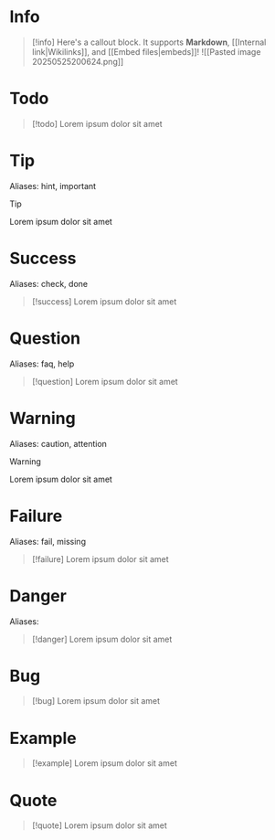 # Info

> [!info]
> Here's a callout block.
> It supports **Markdown**, [[Internal link|Wikilinks]], and [[Embed files|embeds]]!
> ![[Pasted image 20250525200624.png]]

# Todo

> [!todo]
> Lorem ipsum dolor sit amet

# Tip

Aliases: hint, important

> [!tip]
> Lorem ipsum dolor sit amet

# Success
Aliases: check, done
> [!success]
> Lorem ipsum dolor sit amet

# Question

Aliases: faq, help

> [!question]
> Lorem ipsum dolor sit amet

# Warning

Aliases: caution, attention
> [!warning]
> Lorem ipsum dolor sit amet

# Failure

Aliases: fail, missing

> [!failure]
> Lorem ipsum dolor sit amet

# Danger

Aliases:

> [!danger]
> Lorem ipsum dolor sit amet

# Bug

> [!bug]
> Lorem ipsum dolor sit amet

# Example

> [!example]
> Lorem ipsum dolor sit amet

# Quote

> [!quote]
> Lorem ipsum dolor sit amet